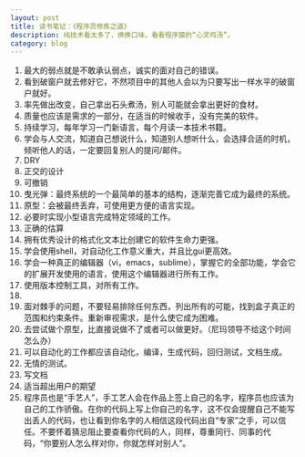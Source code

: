 ```yaml
---
layout: post
title: 读书笔记：《程序员修炼之道》
description: 纯技术看太多了，换换口味，看看程序猿的“心灵鸡汤”。
category: blog
---
```


1. 最大的弱点就是不敢承认弱点，诚实的面对自己的错误。
2. 看到破窗户就去修好它，不然项目中的其他人会以为只要写出一样水平的破窗户就好。
3. 率先做出改变，自己拿出石头煮汤，别人可能就会拿出更好的食材。
4. 质量也应该是需求的一部分，在适当的时候收手，没有完美的软件。
5. 持续学习，每年学习一门新语言，每个月读一本技术书籍。
6. 学会与人交流，知道自己想说什么，知道别人想听什么，会选择合适的时机，倾听他人的话，一定要回复别人的提问/邮件。
7. DRY
8. 正交的设计
9. 可撤销
10. 曳光弹：最终系统的一个最简单的基本的结构，逐渐完善它成为最终的系统。
11. 原型：会被最终丢弃，可使用更方便的语言实现。
12. 必要时实现小型语言完成特定领域的工作。
13. 正确的估算
14. 拥有优秀设计的格式化文本比创建它的软件生命力更强。
15. 学会使用shell，对自动化工作意义重大，并且比gui更高效。
16. 学会一种真正的编辑器（vi，emacs，sublime），掌握它的全部功能，学会它的扩展开发使用的语言，使用这个编辑器进行所有工作。
17. 使用版本控制工具，对所有工作。
18. 
37. 面对棘手的问题，不要轻易排除任何东西，列出所有的可能，找到盒子真正的范围和约束条件。重新审视需求，是什么使它成为困难。
38. 去尝试做个原型，比直接说做不了或者可以做更好。（尼玛领导不给这个时间怎么办）
42. 可以自动化的工作都应该自动化，编译，生成代码，回归测试，文档生成。
43. 无情的测试。
44. 写文档
45. 适当超出用户的期望
46. 程序员也是“手艺人”，手工艺人会在作品上签上自己的名字，程序员也应该为自己的工作骄傲。在你的代码上写上你自己的名字，这不仅会提醒自己不能写出丢人的代码，也让看到你名字的人相信这段代码出自“专家”之手，可以信任。不要怀着猜忌阻止要查看你代码的人，同样，尊重同行、同事的代码，“你要别人怎么样对你，你就怎样对别人”。





[Joshua]:    http://joshuastray.github.io  "Joshua"

